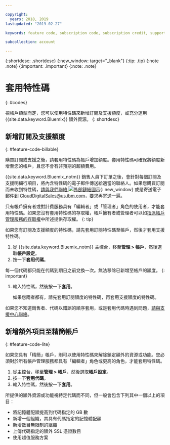```yaml
---

copyright:
  years: 2018, 2019
lastupdated: "2019-02-27"

keywords: feature code, subscription code, subscription credit, support credit

subcollection: account

---
```


{:shortdesc: .shortdesc}
{:new_window: target="_blank"}
{:tip: .tip}
{:note .note}
{:important: .important}
{:note: .note}


# 套用特性碼
{: #codes}

視帳戶類型而定，您可以使用特性碼來新增訂閱及支援額度，或充分運用 {{site.data.keyword.Bluemix}} 額外資源。
{: shortdesc}


## 新增訂閱及支援額度
{: #feature-code-billable}

購買訂閱或支援之後，請套用特性碼為帳戶增加額度。套用特性碼可確保將額度新增至您的帳戶，且您不會有非預期的超額費用。

{{site.data.keyword.Bluemix_notm}} 銷售人員下訂單之後，會針對每個訂閱及支援明細行項目，將內含特性碼的電子郵件傳送給適當的聯絡人。如果您購買訂閱而未收到特性碼，[請與我們聯絡 ![外部鏈結圖示](../icons/launch-glyph.svg "外部鏈結圖示")](https://www.ibm.com/cloud-computing/bluemix/contact-us){: new_window} 或是寄送電子郵件到 CloudDigitalSales@us.ibm.com，要求再寄送一遍。

只有帳戶擁有者或對計費服務具有「編輯者」或「管理者」角色的使用者，才能套用特性碼。如果您沒有套用特性碼的存取權，帳戶擁有者或管理者可以如[指派帳戶管理服務的存取權](/docs/iam?topic=iam-account-services)中所述提供存取權。
{: tip}

如果您有訂閱及支援額度的特性碼，請先套用訂閱特性碼至帳戶，然後才套用支援特性碼。

1. 從 {{site.data.keyword.Bluemix_notm}} 主控台，移至**管理 > 帳戶**，然後選取**帳戶設定**。
1. 按一下**套用代碼**。

  每一個代碼都只能在代碼到期日之前兌換一次。無法移除已新增至帳戶的額度。
  {: important}

1. 輸入特性碼，然後按一下**套用**。

   如果您兩者都有，請先套用訂閱額度的特性碼，再套用支援額度的特性碼。

如果您不知道銷售者、代碼以錯誤的順序套用，或是套用代碼時遇到問題，[請與支援中心聯絡](/docs/get-support?topic=get-support-getting-customer-support)。

## 新增額外項目至精簡帳戶
{: #feature-code-lite}

如果您具有「精簡」帳戶，則可以使用特性碼來解除鎖定額外的資源或功能。您必須對於所有帳戶管理服務都具有「編輯者」角色或更高的角色，才能套用特性碼。  

1. 從主控台，移至**管理 > 帳戶**，然後選取**帳戶設定**。
1. 按一下**套用代碼**。
1. 輸入特性碼，然後按一下**套用**。

所提供的額外資源或功能視特定代碼而不同，但一般會包含下列其中一個以上的項目：

  * 將記憶體配額提高到代碼指定的 GB 數
  * 新增一個組織，其具有代碼指定的記憶體配額
  * 新增數目無限制的組織
  * 上傳代碼指定的額外 SSL 憑證數目
  * 使用超值服務方案
